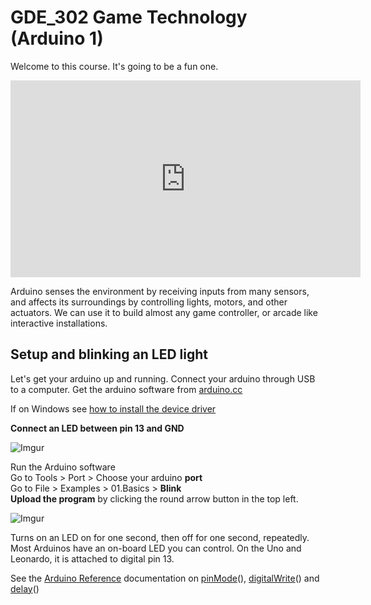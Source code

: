 # GDE_302 Game Technology (Arduino 1)

Welcome to this course. It's going to be a fun one. 

<iframe width="560" height="315" src="https://www.youtube.com/embed/UoBUXOOdLXY" frameborder="0" allowfullscreen></iframe>

Arduino senses the environment by receiving inputs from many sensors, and affects its surroundings by controlling lights, motors, and other actuators. We can use it to build almost any game controller, or arcade like interactive installations.



## Setup and blinking an LED light

Let's get your arduino up and running. Connect your arduino through USB to a computer. Get the arduino software from [arduino.cc](http://arduino.cc/)

If on Windows see [how to install the device driver](http://www.arduino.cc/en/Guide/UnoDriversWindowsXP)

**Connect an LED between pin 13 and GND** 

![Imgur](http://i.imgur.com/bmLr5owm.jpg)

Run the Arduino software  
Go to Tools > Port > Choose your arduino **port**  
Go to File > Examples > 01.Basics > **Blink**  
**Upload the program** by clicking the round arrow button in the top left.

![Imgur](http://i.imgur.com/nw4fo2h.png)

Turns on an LED on for one second, then off for one second, repeatedly. Most Arduinos have an on-board LED you can control. On the Uno and Leonardo, it is attached to digital pin 13. 

See the [Arduino Reference](http://www.arduino.cc/en/Reference/HomePage) documentation on [pinMode](http://arduino.cc/en/Reference/PinMode)(), [digitalWrite](http://arduino.cc/en/Reference/DigitalWrite)() and [delay](http://arduino.cc/en/Reference/Delay)()


